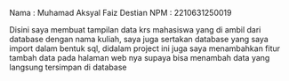 Nama : Muhamad Aksyal Faiz Destian
NPM : 2210631250019

Disini saya membuat tampilan data krs mahasiswa yang di ambil dari database dengan nama kuliah, 
saya juga sertakan database yang saya import dalam bentuk sql, didalam project ini juga saya menambahkan fitur tambah data
pada halaman web nya supaya bisa menambah data yang langsung tersimpan di database
